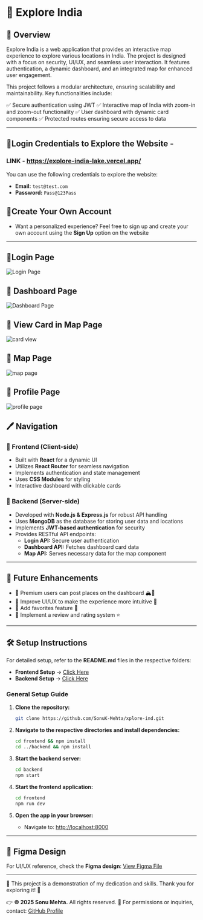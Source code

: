 # 📌 Explore India

## 🔹 Overview
Explore India is a web application that provides an interactive map experience to explore various locations in India. The project is designed with a focus on security, UI/UX, and seamless user interaction. It features authentication, a dynamic dashboard, and an integrated map for enhanced user engagement.

This project follows a modular architecture, ensuring scalability and maintainability. Key functionalities include:

✅ Secure authentication using JWT
✅ Interactive map of India with zoom-in and zoom-out functionality
✅ User dashboard with dynamic card components
✅ Protected routes ensuring secure access to data

---
## 🔹Login Credentials to Explore the Website -
### LINK - https://explore-india-lake.vercel.app/
You can use the following credentials to explore the website:
- **Email:** `test@test.com`
- **Password:** `Pass@123Pass`

## 🔹Create Your Own Account
- Want a personalized experience?
  Feel free to sign up and create your own account using the **Sign Up** option on the website

---
## 🔹Login Page
![Login Page](https://res.cloudinary.com/dn8cpdhio/image/upload/v1742885756/Screenshot_2025-03-25_122002_j3sapd.png)

## 🔹 Dashboard Page
![Dashboard Page](https://res.cloudinary.com/dn8cpdhio/image/upload/v1742885834/Screenshot_2025-03-25_121943_rfrwbj.png)

## 🔹 View Card in Map Page
![card view](https://res.cloudinary.com/dn8cpdhio/image/upload/v1742885842/Screenshot_2025-03-25_121751_zrgngd.png)

## 🔹 Map Page
![map page](https://res.cloudinary.com/dn8cpdhio/image/upload/v1742885837/Screenshot_2025-03-25_121717_wcnmfo.png)

## 🔹 Profile Page
![profile page](https://res.cloudinary.com/dn8cpdhio/image/upload/v1742885835/Screenshot_2025-03-25_121902_kjfzhn.png)

## 🖊️ Navigation

### 🔹 Frontend (Client-side)
- Built with **React** for a dynamic UI
- Utilizes **React Router** for seamless navigation
- Implements authentication and state management
- Uses **CSS Modules** for styling
- Interactive dashboard with clickable cards

### 🔹 Backend (Server-side)
- Developed with **Node.js & Express.js** for robust API handling
- Uses **MongoDB** as the database for storing user data and locations
- Implements **JWT-based authentication** for security
- Provides RESTful API endpoints:
  - **Login API:** Secure user authentication
  - **Dashboard API:** Fetches dashboard card data
  - **Map API:** Serves necessary data for the map component

---

## 🚀 Future Enhancements

- 🔹 Premium users can post places on the dashboard 🏔️📍
- 🔹 Improve UI/UX to make the experience more intuitive 🎨
- 🔹 Add favorites feature 💾
- 🔹 Implement a review and rating system ⭐

---

## 🛠️ Setup Instructions

For detailed setup, refer to the **README.md** files in the respective folders:  
- **Frontend Setup** → [Click Here](./frontend/README.md)  
- **Backend Setup** → [Click Here](./backend/README.md)
  
### General Setup Guide
1. **Clone the repository:**
   ```sh
   git clone https://github.com/SonuK-Mehta/xplore-ind.git
   ```

2. **Navigate to the respective directories and install dependencies:**
   ```sh
   cd frontend && npm install  
   cd ../backend && npm install  
   ```

3. **Start the backend server:**
   ```sh
   cd backend  
   npm start  
   ```

4. **Start the frontend application:**
   ```sh
   cd frontend  
   npm run dev  
   ```

5. **Open the app in your browser:**  
   - Navigate to: [http://localhost:8000](http://localhost:8000)

---

## 🌟 Figma Design
For UI/UX reference, check the **Figma design**: [View Figma File](https://drive.google.com/drive/folders/1GEVpUvn4pImprUMlX2giG2q5oEymVL6z?usp=drive_link)

---

🌟 This project is a demonstration of my dedication and skills. Thank you for exploring it! 🚀

👉 **© 2025 Sonu Mehta.** All rights reserved.
🔗 For permissions or inquiries, contact: [GitHub Profile](https://github.com/sonuk-mehta)

